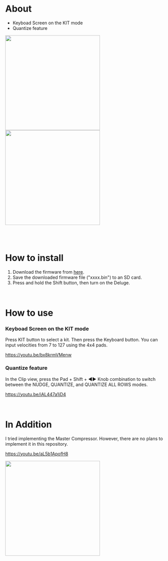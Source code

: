 # About
* Keyboad Screen on the KIT mode
* Quantize feature



<img src="https://github.com/alter-alter/DelugeFirmware/assets/135567612/2540599d-21b0-4288-8e7c-89ae0bd41c21" width=300>

<img src="https://github.com/alter-alter/DelugeFirmware/assets/135567612/3582d6a1-bab6-4886-b0e0-5b497ddb2c9c" width=300>

<br><br>

# How to install
1. Download the firmware from <a href="https://github.com/alter-alter/DelugeFirmware/releases">here</a>.
2. Save the downloaded firmware file ("xxxx.bin") to an SD card.
3. Press and hold the Shift button, then turn on the Deluge.

<br>

# How to use
### Keyboad Screen on the KIT mode
Press KIT button to select a kit. Then press the Keyboard button. You can input velocities from 7 to 127 using the 4x4 pads.<br>

https://youtu.be/bx8krmVMenw


### Quantize feature
In the Clip view, press the Pad + Shift + ◄► Knob combination to switch between the NUDGE, QUANTIZE, and QUANTIZE ALL ROWS modes.<br>

https://youtu.be/iAL447a1jD4

<br>

# In Addition
I tried implementing the Master Compressor. However, there are no plans to implement it in this repository.

https://youtu.be/aL5b1ApofH8

<img src="https://github.com/alter-alter/DelugeFirmware/assets/135567612/53eada1e-dc91-4f56-b4c3-0fb3d83f8692" width=300>





